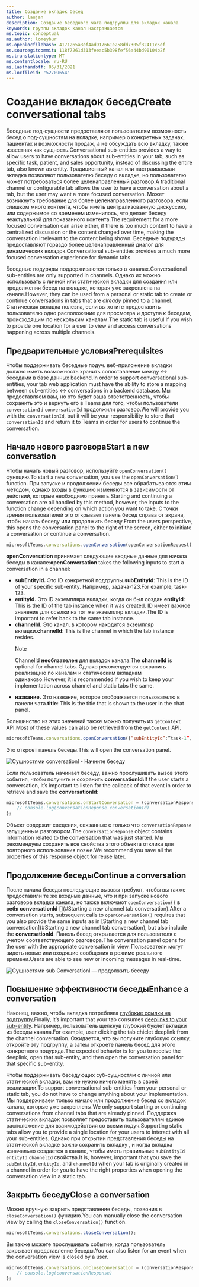 ```yaml
---
title: Создание вкладок бесед
author: laujan
description: Создание беседного чата подгруппы для вкладок канала
keywords: группы вкладок канал настраивается
ms.topic: conceptual
ms.author: lomeybur
ms.openlocfilehash: 4171265a3ef4ad917661e258dd7305f82411c5ef
ms.sourcegitcommit: 118f7261d313feeac5b398fef56a44bd90104b2f
ms.translationtype: MT
ms.contentlocale: ru-RU
ms.lasthandoff: 05/31/2021
ms.locfileid: "52709654"
---
```

# <a name="create-conversational-tabs"></a><span data-ttu-id="11ea7-104">Создание вкладок бесед</span><span class="sxs-lookup"><span data-stu-id="11ea7-104">Create conversational tabs</span></span>

<span data-ttu-id="11ea7-105">Беседные под-сущности предоставляют пользователям возможность бесед о под-сущностям на вкладке, например о конкретных задачах, пациентах и возможности продаж, а не обсуждать всю вкладку, также известная как сущность.</span><span class="sxs-lookup"><span data-stu-id="11ea7-105">Conversational sub-entities provides a way to allow users to have conversations about sub-entities in your tab, such as specific task, patient, and sales opportunity, instead of discussing the entire tab, also known as entity.</span></span> <span data-ttu-id="11ea7-106">Традиционный канал или настраиваемая вкладка позволяют пользователю беседу о вкладке, но пользователю может потребоваться более целенаправленный разговор.</span><span class="sxs-lookup"><span data-stu-id="11ea7-106">A traditional channel or configurable tab allows the user to have a conversation about a tab, but the user may want a more focused conversation.</span></span> <span data-ttu-id="11ea7-107">Может возникнуть требование для более целенаправленного разговора, если слишком много контента, чтобы иметь централизованную дискуссию, или содержимое со временем изменилось, что делает беседу неактуальной для показанного контента.</span><span class="sxs-lookup"><span data-stu-id="11ea7-107">The requirement for a more focused conversation can arise either, if there is too much content to have a centralized discussion or the content changed over time, making the conversation irrelevant to the content being shown.</span></span> <span data-ttu-id="11ea7-108">Беседные подуряды предоставляют гораздо более целенаправленный диалог для динамических вкладок.</span><span class="sxs-lookup"><span data-stu-id="11ea7-108">Conversational sub-entities provides a much more focused conversation experience for dynamic tabs.</span></span>

<span data-ttu-id="11ea7-109">Беседные подуряды поддерживаются только в каналах.</span><span class="sxs-lookup"><span data-stu-id="11ea7-109">Conversational sub-entities are only supported in channels.</span></span> <span data-ttu-id="11ea7-110">Однако их можно использовать с личной или статической вкладки для  создания или продолжения бесед на вкладке, которая уже закреплена на канале.</span><span class="sxs-lookup"><span data-stu-id="11ea7-110">However, they can be used from a personal or static tab to create or continue conversations in tabs that are *already* pinned to a channel.</span></span> <span data-ttu-id="11ea7-111">Статическая вкладка полезна, если вы хотите предоставить пользователю одно расположение для просмотра и доступа к беседам, происходящим по нескольким каналам.</span><span class="sxs-lookup"><span data-stu-id="11ea7-111">The static tab is useful if you wish to provide one location for a user to view and access conversations happening across multiple channels.</span></span>

## <a name="prerequisites"></a><span data-ttu-id="11ea7-112">Предварительные условия</span><span class="sxs-lookup"><span data-stu-id="11ea7-112">Prerequisites</span></span>

<span data-ttu-id="11ea7-113">Чтобы поддерживать беседные подуч. веб-приложение вкладки должно иметь возможность хранить сопоставление между ↔ беседами в базе данных backend.</span><span class="sxs-lookup"><span data-stu-id="11ea7-113">In order to support conversational sub-entities, your tab web application must have the ability to store a mapping between sub-entities ↔ conversations in a backend database.</span></span> <span data-ttu-id="11ea7-114">Мы предоставляем вам, но это будет ваша ответственность, чтобы сохранить это и вернуть его в Teams для того, чтобы пользователи `conversationId` `conversationId` продолжили разговор.</span><span class="sxs-lookup"><span data-stu-id="11ea7-114">We will provide you with the `conversationId`, but it will be your responsibility to store that `conversationId` and return it to Teams in order for users to continue the conversation.</span></span>

## <a name="start-a-new-conversation"></a><span data-ttu-id="11ea7-115">Начало нового разговора</span><span class="sxs-lookup"><span data-stu-id="11ea7-115">Start a new conversation</span></span>

<span data-ttu-id="11ea7-116">Чтобы начать новый разговор, используйте `openConversation()` функцию.</span><span class="sxs-lookup"><span data-stu-id="11ea7-116">To start a new conversation, you use the `openConversation()` function.</span></span> <span data-ttu-id="11ea7-117">При запуске и продолжении беседы все обрабатываются этим методом, однако входы в функцию изменяются в зависимости от действий, которые необходимо принять.</span><span class="sxs-lookup"><span data-stu-id="11ea7-117">Starting and continuing a conversation are all handled by this method, however, the inputs to the function change depending on which action you want to take.</span></span> <span data-ttu-id="11ea7-118">С точки зрения пользователей это открывает панель бесед справа от экрана, чтобы начать беседу или продолжить беседу.</span><span class="sxs-lookup"><span data-stu-id="11ea7-118">From the users perspective, this opens the conversation panel to the right of the screen, either to initiate a conversation or continue a conversation.</span></span>

``` javascript
microsoftTeams.conversations.openConversation(openConversationRequest);
```

<span data-ttu-id="11ea7-119">**openConversation** принимает следующие входные данные для начала беседы в канале:</span><span class="sxs-lookup"><span data-stu-id="11ea7-119">**openConversation** takes the following inputs to start a conversation in a channel:</span></span>

* <span data-ttu-id="11ea7-120">**subEntityId.** Это ID конкретной подгруппы.</span><span class="sxs-lookup"><span data-stu-id="11ea7-120">**subEntityId**: This is the ID of your specific sub-entity.</span></span> <span data-ttu-id="11ea7-121">Например, задача-123.</span><span class="sxs-lookup"><span data-stu-id="11ea7-121">For example, task-123.</span></span>
* <span data-ttu-id="11ea7-122">**entityId.** Это ID экземпляра вкладки, когда он был создан.</span><span class="sxs-lookup"><span data-stu-id="11ea7-122">**entityId**: This is the ID of the tab instance when it was created.</span></span> <span data-ttu-id="11ea7-123">ID имеет важное значение для ссылки на тот же экземпляр вкладки.</span><span class="sxs-lookup"><span data-stu-id="11ea7-123">The ID is important to refer back to the same tab instance.</span></span>
* <span data-ttu-id="11ea7-124">**channelId.** Это канал, в котором находится экземпляр вкладки.</span><span class="sxs-lookup"><span data-stu-id="11ea7-124">**channelId**: This is the channel in which the tab instance resides.</span></span>
   > [!NOTE]
   > <span data-ttu-id="11ea7-125">ChannelId **необязателен** для вкладок канала.</span><span class="sxs-lookup"><span data-stu-id="11ea7-125">The **channelId** is optional for channel tabs.</span></span> <span data-ttu-id="11ea7-126">Однако рекомендуется сохранить реализацию по каналам и статическим вкладкам одинаково.</span><span class="sxs-lookup"><span data-stu-id="11ea7-126">However, it is recommended if you wish to keep your implementation across channel and static tabs the same.</span></span>
* <span data-ttu-id="11ea7-127">**название.** Это название, которое отображается пользователю в панели чата.</span><span class="sxs-lookup"><span data-stu-id="11ea7-127">**title**: This is the title that is shown to the user in the chat panel.</span></span>

<span data-ttu-id="11ea7-128">Большинство из этих значений также можно получить из `getContext` API.</span><span class="sxs-lookup"><span data-stu-id="11ea7-128">Most of these values can also be retrieved from the `getContext` API.</span></span>

```javascript
microsoftTeams.conversations.openConversation({“subEntityId”:”task-1”, “entityId”: “tabInstanceId-1”, “channelId”: ”19:baa6e71f65b948d189bf5c892baa8e5a@thread.skype”, “title”: "Task Title”});
```

<span data-ttu-id="11ea7-129">Это откроет панель беседы.</span><span class="sxs-lookup"><span data-stu-id="11ea7-129">This will open the conversation panel.</span></span>

![Сущностями conversationl - Начните беседу](~/assets/images/tabs/conversational-subentities/start-conversation.png)

<span data-ttu-id="11ea7-131">Если пользователь начинает беседу, важно прослушивать вызов этого события, чтобы получить и сохранить **conversationId:**</span><span class="sxs-lookup"><span data-stu-id="11ea7-131">If the user starts a conversation, it’s important to listen for the callback of that event in order to retrieve and save the **conversationId**:</span></span>

```javascript
microsoftTeams.conversations.onStartConversation = (conversationResponse) => {
    // console.log(conversationReponse.conversationId)
};
```

<span data-ttu-id="11ea7-132">Объект содержит сведения, связанные с только что `conversationReponse` запущенным разговором.</span><span class="sxs-lookup"><span data-stu-id="11ea7-132">The `conversationReponse` object contains information related to the conversation that was just started.</span></span> <span data-ttu-id="11ea7-133">Мы рекомендуем сохранить все свойства этого объекта отклика для повторного использования позже.</span><span class="sxs-lookup"><span data-stu-id="11ea7-133">We recommend you save all the properties of this response object for reuse later.</span></span>

## <a name="continue-a-conversation"></a><span data-ttu-id="11ea7-134">Продолжение беседы</span><span class="sxs-lookup"><span data-stu-id="11ea7-134">Continue a conversation</span></span>

<span data-ttu-id="11ea7-135">После начала беседы последующие вызовы требуют, чтобы вы также предоставили те же входные данные, что и при запуске нового разговора вкладки канала, но также включают `openConversation()` **в себя conversationId** [](#Starting a new channel tab conversation).</span><span class="sxs-lookup"><span data-stu-id="11ea7-135">After a conversation starts, subsequent calls to `openConversation()` requires that you also provide the same inputs as in [Starting a new channel tab conversation](#Starting a new channel tab conversation), but also include the **conversationId**.</span></span> <span data-ttu-id="11ea7-136">Панель бесед открывается для пользователя с учетом соответствующего разговора.</span><span class="sxs-lookup"><span data-stu-id="11ea7-136">The conversation panel opens for the user with the appropriate conversation in view.</span></span> <span data-ttu-id="11ea7-137">Пользователи могут видеть новые или входящие сообщения в режиме реального времени.</span><span class="sxs-lookup"><span data-stu-id="11ea7-137">Users are able to see new or incoming messages in real-time.</span></span>

![Сущностями sub Conversationl — продолжить беседу](~/assets/images/tabs/conversational-subentities/continue-conversation.png)

## <a name="enhance-a-conversation"></a><span data-ttu-id="11ea7-139">Повышение эффективности беседы</span><span class="sxs-lookup"><span data-stu-id="11ea7-139">Enhance a conversation</span></span>

<span data-ttu-id="11ea7-140">Наконец, важно, чтобы вкладка потребляла [глубокие ссылки на подгруппу.](~/concepts/build-and-test/deep-links.md)</span><span class="sxs-lookup"><span data-stu-id="11ea7-140">Finally, it’s important that your tab consumes [deeplinks to your sub-entity](~/concepts/build-and-test/deep-links.md).</span></span> <span data-ttu-id="11ea7-141">Например, пользователь щелкнув глубокий буклет вкладки из беседы канала.</span><span class="sxs-lookup"><span data-stu-id="11ea7-141">For example, user clicking the tab chiclet deeplink from the channel conversation.</span></span> <span data-ttu-id="11ea7-142">Ожидается, что вы получите глубокую ссылку, откройте эту подгруппу, а затем откроете панель бесед для этого конкретного подуряда.</span><span class="sxs-lookup"><span data-stu-id="11ea7-142">The expected behavior is for you to receive the deeplink, open that sub-entity, and then open the conversation panel for that specific sub-entity.</span></span>

<span data-ttu-id="11ea7-143">Чтобы поддерживать беседующих суб-сущностям с личной или статической вкладки, вам не нужно ничего менять в своей реализации.</span><span class="sxs-lookup"><span data-stu-id="11ea7-143">To support conversational sub-entities from your personal or static tab, you do not have to change anything about your implementation.</span></span> <span data-ttu-id="11ea7-144">Мы поддерживаем только начало или продолжение бесед со вкладок канала, которые уже закреплены.</span><span class="sxs-lookup"><span data-stu-id="11ea7-144">We only support starting or continuing conversations from channel tabs that are already pinned.</span></span> <span data-ttu-id="11ea7-145">Поддержка статических вкладок позволяет предоставить пользователям единое расположение для взаимодействия со всеми подуч.</span><span class="sxs-lookup"><span data-stu-id="11ea7-145">Supporting static tabs allow you to provide a single location for your users to interact with all your sub-entities.</span></span> <span data-ttu-id="11ea7-146">Однако при открытии представления беседы на статической вкладке важно сохранить вкладку , и когда вкладка изначально создается в канале, чтобы иметь правильные `subEntityId` `entityId` `channelId` свойства.</span><span class="sxs-lookup"><span data-stu-id="11ea7-146">It is, however, important that you save the `subEntityId`, `entityId`, and `channelId` when your tab is originally created in a channel in order for you to have the right properties when opening the conversation view in a static tab.</span></span>

## <a name="close-a-conversation"></a><span data-ttu-id="11ea7-147">Закрыть беседу</span><span class="sxs-lookup"><span data-stu-id="11ea7-147">Close a conversation</span></span>

<span data-ttu-id="11ea7-148">Можно вручную закрыть представление беседы, позвонив в `closeConversation()` функцию.</span><span class="sxs-lookup"><span data-stu-id="11ea7-148">You can manually close the conversation view by calling the `closeConversation()` function.</span></span>

```javascript
microsoftTeams.conversations.closeConversation();
```

<span data-ttu-id="11ea7-149">Вы также можете прослушивать событие, когда пользователь закрывает представление беседы.</span><span class="sxs-lookup"><span data-stu-id="11ea7-149">You can also listen for an event when the conversation view is closed by a user.</span></span>

```javascript
microsoftTeams.conversations.onCloseConversation = (conversationResponse) => {
    // console.log(conversationResponse)
};
```

